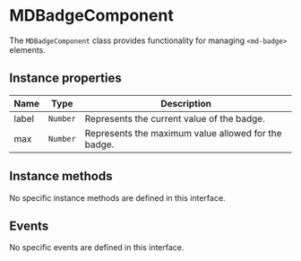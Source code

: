 # MDBadgeComponent

The `MDBadgeComponent` class provides functionality for managing `<md-badge>` elements.

## Instance properties

| Name  | Type     | Description                                         |
| ----- | -------- | --------------------------------------------------- |
| label | `Number` | Represents the current value of the badge.          |
| max   | `Number` | Represents the maximum value allowed for the badge. |

## Instance methods

No specific instance methods are defined in this interface.

## Events

No specific events are defined in this interface.
